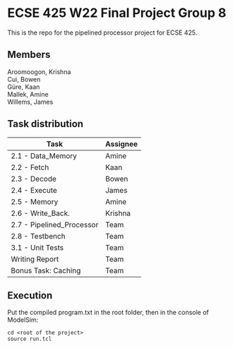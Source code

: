 # ECSE 425 W22 Final Project Group 8

This is the repo for the pipelined processor project for ECSE 425.

## Members
Aroomoogon, Krishna  
Cui, Bowen  
Güre, Kaan  
Mallek, Amine  
Willems, James  

## Task distribution
| Task                     | Assignee |
| ------------------------ | -------- |
| 2.1 - Data_Memory        | Amine    |
| 2.2 - Fetch              | Kaan     |
| 2.3 - Decode             | Bowen    |
| 2.4 - Execute            | James    |
| 2.5 - Memory             | Amine    |
| 2.6 - Write_Back.        | Krishna  |
| 2.7 - Pipelined_Processor| Team     |
| 2.8 - Testbench          | Team     |
| 3.1 - Unit Tests         | Team     |
| Writing Report           | Team     |
| Bonus Task: Caching      | Team     |

## Execution
Put the compiled program.txt in the root folder, then in the console of ModelSim: 
```
cd <root of the project>   
source run.tcl  
```


